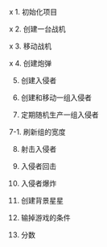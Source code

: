 x 1. 初始化项目 

x 2. 创建一台战机

x 3. 移动战机

x 4. 创建炮弹

5. 创建入侵者

6. 创建和移动一组入侵者

7. 定期随机生产一组入侵者

7-1. 刷新组的宽度

8. 射击入侵者

9. 入侵者回击

10. 入侵者爆炸

11. 创建背景星星

12. 输掉游戏的条件

13. 分数

